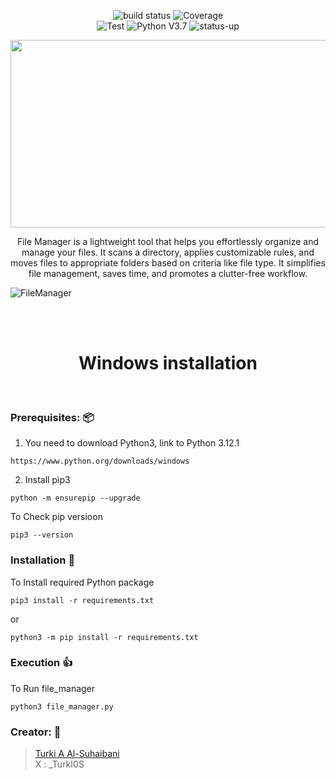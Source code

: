 <p align="center">
  <img src="https://img.shields.io/badge/build-passed-brightgreen" alt="build status">
  <img src="https://img.shields.io/badge/coverage-75%25-green" alt="Coverage"></br>
  <img src="https://img.shields.io/badge/dependencies-up%20to%20date-brightgreen" alt="Test">
  <img src="https://img.shields.io/badge/python-v3.7-blue" alt="Python V3.7">
  <img src="https://img.shields.io/badge/Status-up-brightgreen" alt="status-up">
</p>
<p align="center">
  <img width="1120" height="300" src="https://i.ibb.co/TKZLTs8/Flux-Dev-A-luminous-sky-blue-glow-emanates-from-a-meticulously-0.jpg">
</p>

<p align="center">
File Manager is a lightweight tool that helps you effortlessly organize and manage your files. It scans a directory, applies customizable rules, and moves files to appropriate folders based on criteria like file type. It simplifies file management, saves time, and promotes a clutter-free workflow.



![FileManager](https://github.com/user-attachments/assets/8788faba-6661-42b9-bb6b-26a372a9c1d0)


</br>
</br>
<H1 align="center">Windows installation</h1><br> 


### Prerequisites: 📦

1. You need to download Python3, link to Python 3.12.1

```
https://www.python.org/downloads/windows
```  

2. Install pip3
```
python -m ensurepip --upgrade
```  
To Check pip versioon  
```
pip3 --version
```

### Installation  :floppy_disk:

To Install required Python package

```
pip3 install -r requirements.txt
```
or
```
python3 -m pip install -r requirements.txt
```

### Execution  :+1:
To Run file_manager
```
python3 file_manager.py
```



### **Creator:**  :bust_in_silhouette:
> [Turki A Al-Suhaibani](https://github.com/TurkiOS)  
  X : _TurkI0S
